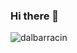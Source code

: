 ### Hi there 👋

<!--
**dalbarracin/dalbarracin** is a ✨ _special_ ✨ repository because its `README.md` (this file) appears on your GitHub profile.

Here are some ideas to get you started:

- 🔭 I’m currently working on ...
- 🌱 I’m currently learning ...
- 👯 I’m looking to collaborate on ...
- 🤔 I’m looking for help with ...
- 💬 Ask me about ...
- 📫 How to reach me: ...
- 😄 Pronouns: ...
- ⚡ Fun fact: ...
-->

<div> <img src="https://github-readme-stats.vercel.app/api/top-langs?username=dalbarracin&show_icons=true&locale=en&langs_count=10&layout=compact" alt="dalbarracin" ></div>
